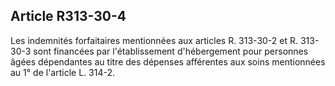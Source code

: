 ## Article R313-30-4

Les indemnités forfaitaires mentionnées aux articles R. 313-30-2 et R. 313-30-3 sont financées par
l'établissement d'hébergement pour personnes âgées dépendantes au titre des dépenses afférentes aux soins
mentionnées au 1° de l'article L. 314-2.

